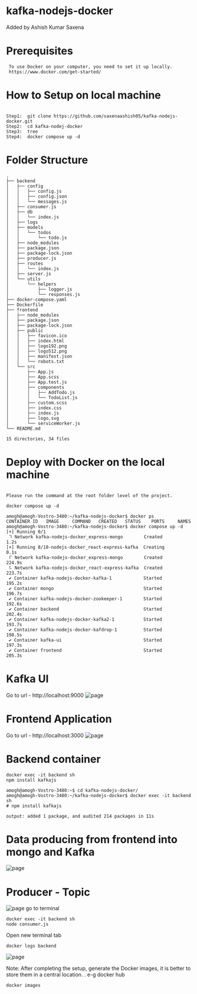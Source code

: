 # kafka-nodejs-docker
Added by Ashish Kumar Saxena
# Prerequisites 
```
 To use Docker on your computer, you need to set it up locally.
 https://www.docker.com/get-started/
```

# How to Setup on local machine

```

Step1:  git clone https://github.com/saxenaashish05/kafka-nodejs-docker.git
Step2:  cd kafka-nodej-docker
Step3:  tree
Step4:  docker compose up -d 
```

# Folder Structure
```
.
├── backend
│   ├── config
│   │   ├── config.js
│   │   ├── config.json
│   │   └── messages.js
│   ├── consumer.js
│   ├── db
│   │   └── index.js
│   ├── logs
│   ├── models
│   │   └── todos
│   │       └── todo.js
│   ├── node_modules
│   ├── package.json
│   ├── package-lock.json
│   ├── producer.js
│   ├── routes
│   │   └── index.js
│   ├── server.js
│   └── utils
│       └── helpers
│           ├── logger.js
│           └── responses.js
├── docker-compose.yaml
├── Dockerfile
├── frontend
│   ├── node_modules
│   ├── package.json
│   ├── package-lock.json
│   ├── public
│   │   ├── favicon.ico
│   │   ├── index.html
│   │   ├── logo192.png
│   │   ├── logo512.png
│   │   ├── manifest.json
│   │   └── robots.txt
│   └── src
│       ├── App.js
│       ├── App.scss
│       ├── App.test.js
│       ├── components
│       │   ├── AddTodo.js
│       │   └── TodoList.js
│       ├── custom.scss
│       ├── index.css
│       ├── index.js
│       ├── logo.svg
│       └── serviceWorker.js
└── README.md

15 directories, 34 files
```
# Deploy with Docker on the local machine
```

Please run the command at the root folder level of the project.

docker compose up -d

amogh@amogh-Vostro-3480:~/kafka-nodejs-docker$ docker ps
CONTAINER ID   IMAGE     COMMAND   CREATED   STATUS    PORTS     NAMES
amogh@amogh-Vostro-3480:~/kafka-nodejs-docker$ docker compose up -d
[+] Running 0/1
 ⠹ Network kafka-nodejs-docker_express-mongo        Created                                                                                       1.2s 
[+] Running 8/10-nodejs-docker_react-express-kafka  Creating                                                                                      0.1s 
 ⠏ Network kafka-nodejs-docker_express-mongo        Created                                                                                     224.9s  
 ⠧ Network kafka-nodejs-docker_react-express-kafka  Created                                                                                     223.7s 
 ✔ Container kafka-nodejs-docker-kafka-1            Started                                                                                     195.2s 
 ✔ Container mongo                                  Started                                                                                     196.7s 
 ✔ Container kafka-nodejs-docker-zookeeper-1        Started                                                                                     192.6s 
 ✔ Container backend                                Started                                                                                     202.4s 
 ✔ Container kafka-nodejs-docker-kafka2-1           Started                                                                                     193.7s 
 ✔ Container kafka-nodejs-docker-kafdrop-1          Started                                                                                     198.5s 
 ✔ Container kafka-ui                               Started                                                                                     197.3s 
 ✔ Container frontend                               Started                                                                                     205.3s 
```
# Kafka UI
 Go to url - http://localhost:9000
![page](kafka-ui.png)
# Frontend Application 
  Go to url - http://localhost:3000
![page](frontend.png)

# Backend container
```
docker exec -it backend sh
npm install kafkajs

amogh@amogh-Vostro-3480:~$ cd kafka-nodejs-docker/
amogh@amogh-Vostro-3480:~/kafka-nodejs-docker$ docker exec -it backend sh
# npm install kafkajs

output: added 1 package, and audited 214 packages in 11s

```
# Data producing from frontend into mongo and Kafka
![page](data.png)
# Producer - Topic
![page](kafka-topic.png)
go to terminal
```
docker exec -it backend sh
node consumer.js
```
Open new terminal tab 
```
docker logs backend
```
![page](consumer.png)


Note: After completing the setup,  generate the Docker images, it is better to store them in a central location. . e-g docker hub 
```
docker images
```



